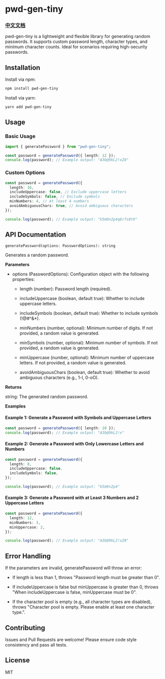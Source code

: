 # pwd-gen-tiny

### [中文文档](./README-zh_CN.md)

pwd-gen-tiny is a lightweight and flexible library for generating random passwords. It supports custom password length, character types, and minimum character counts. Ideal for scenarios requiring high-security passwords.

## Installation

Install via npm:

```bash
npm install pwd-gen-tiny
```

Install via yarn:

```bash
yarn add pwd-gen-tiny
```

## Usage

### Basic Usage

```typescript
import { generatePassword } from "pwd-gen-tiny";

const password = generatePassword({ length: 12 });
console.log(password); // Example output: "A3b@9kL2!xZ8"
```

### Custom Options

```typescript
const password = generatePassword({
  length: 16,
  includeUppercase: false, // Exclude uppercase letters
  includeSymbols: false, // Exclude symbols
  minNumbers: 4, // At least 4 numbers
  avoidAmbiguousChars: true, // Avoid ambiguous characters
});

console.log(password); // Example output: "k5m9n2p4q6r7s8t9"
```

## API Documentation

`generatePassword(options: PasswordOptions): string`

Generates a random password.

**Parameters**

- options (PasswordOptions): Configuration object with the following properties:

  - length (number): Password length (required).

  - includeUppercase (boolean, default true): Whether to include uppercase letters.

  - includeSymbols (boolean, default true): Whether to include symbols (!@#^&\*).
  - minNumbers (number, optional): Minimum number of digits. If not provided, a random value is generated.

  - minSymbols (number, optional): Minimum number of symbols. If not provided, a random value is generated.

  - minUppercase (number, optional): Minimum number of uppercase letters. If not provided, a random value is generated.

  - avoidAmbiguousChars (boolean, default true): Whether to avoid ambiguous characters (e.g., 1-l, 0-oO).

**Returns**

string: The generated random password.

**Examples**

#### Example 1: Generate a Password with Symbols and Uppercase Letters

```typescript
const password = generatePassword({ length: 10 });
console.log(password); // Example output: "A3b@9kL2!x"
```

#### Example 2: Generate a Password with Only Lowercase Letters and Numbers

```typescript
const password = generatePassword({
  length: 8,
  includeUppercase: false,
  includeSymbols: false,
});

console.log(password); // Example output: "k5m9n2p4"
```

#### Example 3: Generate a Password with at Least 3 Numbers and 2 Uppercase Letters

```typescript
const password = generatePassword({
  length: 12,
  minNumbers: 3,
  minUppercase: 2,
});

console.log(password); // Example output: "A3b@9kL2!xZ8"
```

## Error Handling

If the parameters are invalid, generatePassword will throw an error:

- If length is less than 1, throws "Password length must be greater than 0".

- If includeUppercase is false but minUppercase is greater than 0, throws "When includeUppercase is false, minUppercase must be 0".

- If the character pool is empty (e.g., all character types are disabled), throws "Character pool is empty. Please enable at least one character type.".

## Contributing

Issues and Pull Requests are welcome! Please ensure code style consistency and pass all tests.

## License

MIT
